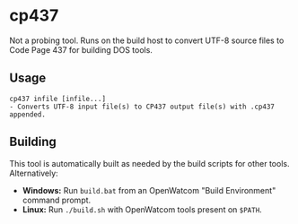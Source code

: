 cp437
=====
Not a probing tool. Runs on the build host to convert UTF-8 source files to Code Page 437 for building DOS tools.

Usage
-----
```
cp437 infile [infile...]
- Converts UTF-8 input file(s) to CP437 output file(s) with .cp437 appended.
```

Building
--------
This tool is automatically built as needed by the build scripts for other tools. Alternatively:

* **Windows:** Run `build.bat` from an OpenWatcom "Build Environment" command prompt.
* **Linux:** Run `./build.sh` with OpenWatcom tools present on `$PATH`.
